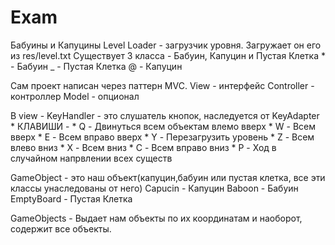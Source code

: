# Exam
Бабуины и Капуцины
Level Loader - загрузчик уровня. Загружает он его из res/level.txt
Существует 3 класса - Бабуин, Капуцин и Пустая Клетка
      * - Бабуин
      _ - Пустая Клетка
      @ - Капуцин

Сам проект написан через паттерн MVC.
View - интерфейс
Controller - контроллер
Model - опционал

В view - KeyHandler - это слушатель кнопок, наследуется от KeyAdapter
     * КЛАВИШИ - 
     * Q - Двинуться всем объектам влемо вверх
     * W - Всем вверх
     * E - Всем вправо вверх
     * Y - Перезагрузить уровень
     * Z - Всем влево вниз
     * X - Всем вниз
     * C - Всем вправо вниз
     * P - Ход в случайном напрвлении всех существ
     
     
GameObject - это наш объект(капуцин,бабуин или пустая клетка, все эти классы унаследованы от него)
Capucin - Капуцин
Baboon - Бабуин
EmptyBoard - Пустая Клетка

GameObjects - Выдает нам объекты по их координатам и наоборот, содержит все объекты.
